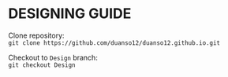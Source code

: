 # DESIGNING GUIDE

Clone repository: 
<br />
`git clone https://github.com/duanso12/duanso12.github.io.git`

Checkout to `Design` branch: 
<br />
`git checkout Design`

